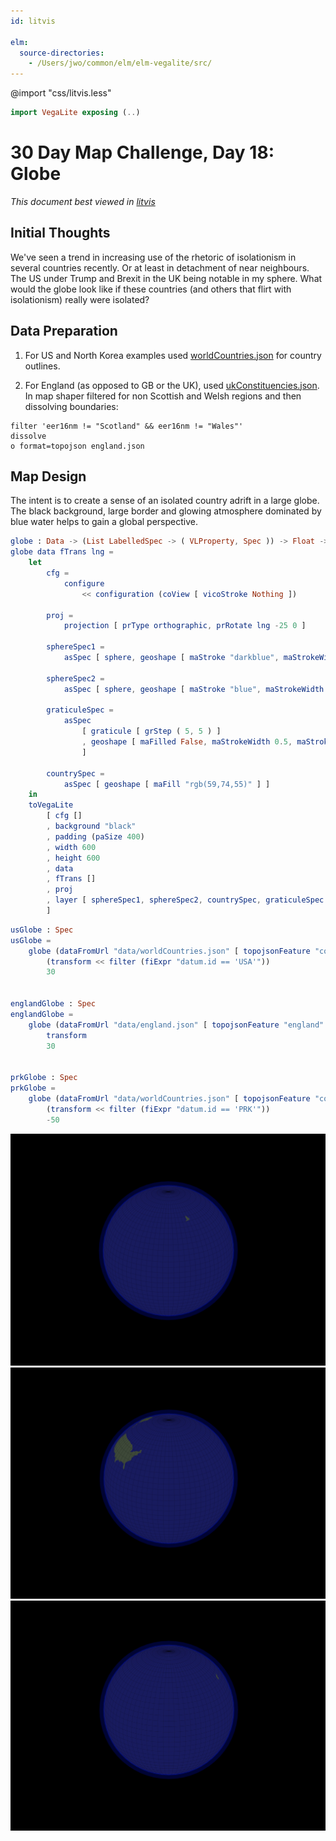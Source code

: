 ```yaml
---
id: litvis

elm:
  source-directories:
    - /Users/jwo/common/elm/elm-vegalite/src/
---
```


@import "css/litvis.less"

```elm {l=hidden}
import VegaLite exposing (..)
```

# 30 Day Map Challenge, Day 18: Globe

_This document best viewed in [litvis](https://github.com/gicentre/litvis)_

## Initial Thoughts

We've seen a trend in increasing use of the rhetoric of isolationism in several countries recently. Or at least in detachment of near neighbours. The US under Trump and Brexit in the UK being notable in my sphere. What would the globe look like if these countries (and others that flirt with isolationism) really were isolated?

## Data Preparation

1. For US and North Korea examples used [worldCountries.json](https://gicentre.github.io/data/geoTutorials/world-110m.json) for country outlines.

2. For England (as opposed to GB or the UK), used [ukConstituencies.json](https://github.com/gicentre/data/blob/master/uk/ukConstituencies.json). In map shaper filtered for non Scottish and Welsh regions and then dissolving boundaries:

```
filter 'eer16nm != "Scotland" && eer16nm != "Wales"'
dissolve
o format=topojson england.json
```

## Map Design

The intent is to create a sense of an isolated country adrift in a large globe. The black background, large border and glowing atmosphere dominated by blue water helps to gain a global perspective.

```elm {l}
globe : Data -> (List LabelledSpec -> ( VLProperty, Spec )) -> Float -> Spec
globe data fTrans lng =
    let
        cfg =
            configure
                << configuration (coView [ vicoStroke Nothing ])

        proj =
            projection [ prType orthographic, prRotate lng -25 0 ]

        sphereSpec1 =
            asSpec [ sphere, geoshape [ maStroke "darkblue", maStrokeWidth 40, maStrokeOpacity 0.4, maFilled False ] ]

        sphereSpec2 =
            asSpec [ sphere, geoshape [ maStroke "blue", maStrokeWidth 5, maStrokeOpacity 0.3, maFill "rgb(25,25,99)" ] ]

        graticuleSpec =
            asSpec
                [ graticule [ grStep ( 5, 5 ) ]
                , geoshape [ maFilled False, maStrokeWidth 0.5, maStrokeOpacity 0.5, maStroke "black" ]
                ]

        countrySpec =
            asSpec [ geoshape [ maFill "rgb(59,74,55)" ] ]
    in
    toVegaLite
        [ cfg []
        , background "black"
        , padding (paSize 400)
        , width 600
        , height 600
        , data
        , fTrans []
        , proj
        , layer [ sphereSpec1, sphereSpec2, countrySpec, graticuleSpec ]
        ]
```

```elm {l}
usGlobe : Spec
usGlobe =
    globe (dataFromUrl "data/worldCountries.json" [ topojsonFeature "countries1" ])
        (transform << filter (fiExpr "datum.id == 'USA'"))
        30


englandGlobe : Spec
englandGlobe =
    globe (dataFromUrl "data/england.json" [ topojsonFeature "england" ])
        transform
        30


prkGlobe : Spec
prkGlobe =
    globe (dataFromUrl "data/worldCountries.json" [ topojsonFeature "countries1" ])
        (transform << filter (fiExpr "datum.id == 'PRK'"))
        -50
```

![day 18 England](images/day18.jpg)
![day 18 US](images/day18US.jpg)
![day 18 North Korea](images/day18PRK.jpg)
